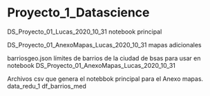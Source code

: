 # Proyecto_1_Datascience

DS_Proyecto_01_Lucas_2020_10_31 notebook principal

DS_Proyecto_01_AnexoMapas_Lucas_2020_10_31 mapas adicionales

barriosgeo.json límites de barrios de la ciudad de bsas para usar en notebook DS_Proyecto_01_AnexoMapas_Lucas_2020_10_31

Archivos csv que genera el notebbok principal para el Anexo mapas.
data_redu_1
df_barrios_med

